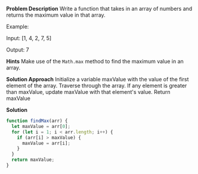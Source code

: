 **Problem Description**
Write a function that takes in an array of numbers and returns the maximum value in that array.

Example:

Input:
[1, 4, 2, 7, 5]

Output:
7

**Hints**
Make use of the `Math.max` method to find the maximum value in an array.

**Solution Approach**
Initialize a variable maxValue with the value of the first element of the array.
Traverse through the array.
If any element is greater than maxValue, update maxValue with that element's value.
Return maxValue

**Solution**

```javascript
function findMax(arr) {
  let maxValue = arr[0];
  for (let i = 1; i < arr.length; i++) {
    if (arr[i] > maxValue) {
      maxValue = arr[i];
    }
  }
  return maxValue;
}
```
